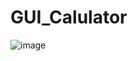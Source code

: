 # GUI_Calulator
![image](https://user-images.githubusercontent.com/102294639/161434101-b2b5cc66-f93b-4532-8b3e-668dd5a3bc0c.png)
